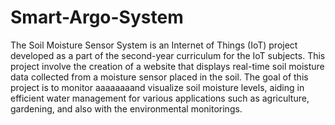# Smart-Argo-System
The Soil Moisture Sensor System is an Internet of Things (IoT) project developed as a part of the second-year curriculum for the IoT subjects. This project involve the creation of a website that displays real-time soil moisture data collected from a moisture sensor placed  in the soil. The goal of this project is to monitor aaaaaaaand visualize soil moisture levels, aiding in efficient water management for various applications such as agriculture, gardening, and also with the environmental monitorings.

